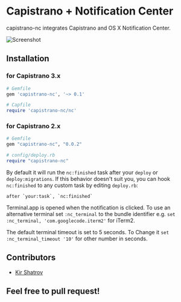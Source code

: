 # Capistrano + Notification Center

capistrano-nc integrates Capistrano and OS X Notification Center.

![Screenshot](http://f.cl.ly/items/1k253H0o350m1F0L371j/Screen%20Shot%202012-09-29%20at%2012.57.34%20PM.png)

## Installation

### for Capistrano 3.x

```ruby
# Gemfile
gem 'capistrano-nc', '~> 0.1'
```

```ruby
# Capfile
require 'capistrano-nc/nc'
```

### for Capistrano 2.x

```ruby
# Gemfile
gem "capistrano-nc", "0.0.2"
```

```ruby
# config/deploy.rb
require "capistrano-nc"
```

By default it will run the `nc:finished` task after your `deploy` or `deploy:migrations`. If this behavior doesn't suit you, you can hook `nc:finished` to any custom task by editing `deploy.rb`:

```
after `your:task`, `nc:finished`
```

Terminal.app is opened when the notification is clicked. To use an alternative terminal set `:nc_terminal` to the bundle identifier e.g. `set :nc_terminal, 'com.googlecode.iterm2'` for iTerm2.

The default terminal timeout is set to 5 seconds. To Change it `set :nc_terminal_timeout '10'` for other number in seconds.

## Contributors

- [Kir Shatrov](https://github.com/kirs/)

## Feel free to pull request!
